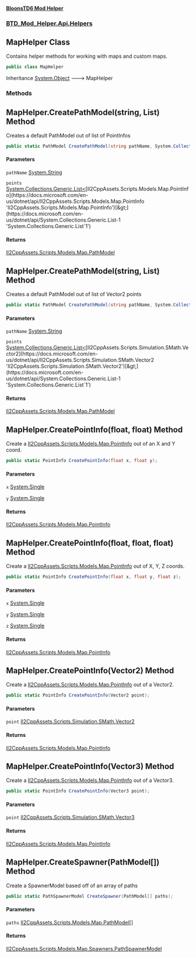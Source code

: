 #### [BloonsTD6 Mod Helper](README.md 'README')
### [BTD_Mod_Helper.Api.Helpers](README.md#BTD_Mod_Helper.Api.Helpers 'BTD_Mod_Helper.Api.Helpers')

## MapHelper Class

Contains helper methods for working with maps and custom maps.

```csharp
public class MapHelper
```

Inheritance [System.Object](https://docs.microsoft.com/en-us/dotnet/api/System.Object 'System.Object') &#129106; MapHelper
### Methods

<a name='BTD_Mod_Helper.Api.Helpers.MapHelper.CreatePathModel(string,System.Collections.Generic.List_PointInfo_)'></a>

## MapHelper.CreatePathModel(string, List<PointInfo>) Method

Creates a default PathModel out of list of PointInfos

```csharp
public static PathModel CreatePathModel(string pathName, System.Collections.Generic.List<PointInfo> points);
```
#### Parameters

<a name='BTD_Mod_Helper.Api.Helpers.MapHelper.CreatePathModel(string,System.Collections.Generic.List_PointInfo_).pathName'></a>

`pathName` [System.String](https://docs.microsoft.com/en-us/dotnet/api/System.String 'System.String')

<a name='BTD_Mod_Helper.Api.Helpers.MapHelper.CreatePathModel(string,System.Collections.Generic.List_PointInfo_).points'></a>

`points` [System.Collections.Generic.List&lt;](https://docs.microsoft.com/en-us/dotnet/api/System.Collections.Generic.List-1 'System.Collections.Generic.List`1')[Il2CppAssets.Scripts.Models.Map.PointInfo](https://docs.microsoft.com/en-us/dotnet/api/Il2CppAssets.Scripts.Models.Map.PointInfo 'Il2CppAssets.Scripts.Models.Map.PointInfo')[&gt;](https://docs.microsoft.com/en-us/dotnet/api/System.Collections.Generic.List-1 'System.Collections.Generic.List`1')

#### Returns
[Il2CppAssets.Scripts.Models.Map.PathModel](https://docs.microsoft.com/en-us/dotnet/api/Il2CppAssets.Scripts.Models.Map.PathModel 'Il2CppAssets.Scripts.Models.Map.PathModel')

<a name='BTD_Mod_Helper.Api.Helpers.MapHelper.CreatePathModel(string,System.Collections.Generic.List_Vector2_)'></a>

## MapHelper.CreatePathModel(string, List<Vector2>) Method

Creates a default PathModel out of list of Vector2 points

```csharp
public static PathModel CreatePathModel(string pathName, System.Collections.Generic.List<Vector2> points);
```
#### Parameters

<a name='BTD_Mod_Helper.Api.Helpers.MapHelper.CreatePathModel(string,System.Collections.Generic.List_Vector2_).pathName'></a>

`pathName` [System.String](https://docs.microsoft.com/en-us/dotnet/api/System.String 'System.String')

<a name='BTD_Mod_Helper.Api.Helpers.MapHelper.CreatePathModel(string,System.Collections.Generic.List_Vector2_).points'></a>

`points` [System.Collections.Generic.List&lt;](https://docs.microsoft.com/en-us/dotnet/api/System.Collections.Generic.List-1 'System.Collections.Generic.List`1')[Il2CppAssets.Scripts.Simulation.SMath.Vector2](https://docs.microsoft.com/en-us/dotnet/api/Il2CppAssets.Scripts.Simulation.SMath.Vector2 'Il2CppAssets.Scripts.Simulation.SMath.Vector2')[&gt;](https://docs.microsoft.com/en-us/dotnet/api/System.Collections.Generic.List-1 'System.Collections.Generic.List`1')

#### Returns
[Il2CppAssets.Scripts.Models.Map.PathModel](https://docs.microsoft.com/en-us/dotnet/api/Il2CppAssets.Scripts.Models.Map.PathModel 'Il2CppAssets.Scripts.Models.Map.PathModel')

<a name='BTD_Mod_Helper.Api.Helpers.MapHelper.CreatePointInfo(float,float)'></a>

## MapHelper.CreatePointInfo(float, float) Method

Create a [Il2CppAssets.Scripts.Models.Map.PointInfo](https://docs.microsoft.com/en-us/dotnet/api/Il2CppAssets.Scripts.Models.Map.PointInfo 'Il2CppAssets.Scripts.Models.Map.PointInfo') out of an X and Y coord.

```csharp
public static PointInfo CreatePointInfo(float x, float y);
```
#### Parameters

<a name='BTD_Mod_Helper.Api.Helpers.MapHelper.CreatePointInfo(float,float).x'></a>

`x` [System.Single](https://docs.microsoft.com/en-us/dotnet/api/System.Single 'System.Single')

<a name='BTD_Mod_Helper.Api.Helpers.MapHelper.CreatePointInfo(float,float).y'></a>

`y` [System.Single](https://docs.microsoft.com/en-us/dotnet/api/System.Single 'System.Single')

#### Returns
[Il2CppAssets.Scripts.Models.Map.PointInfo](https://docs.microsoft.com/en-us/dotnet/api/Il2CppAssets.Scripts.Models.Map.PointInfo 'Il2CppAssets.Scripts.Models.Map.PointInfo')

<a name='BTD_Mod_Helper.Api.Helpers.MapHelper.CreatePointInfo(float,float,float)'></a>

## MapHelper.CreatePointInfo(float, float, float) Method

Create a [Il2CppAssets.Scripts.Models.Map.PointInfo](https://docs.microsoft.com/en-us/dotnet/api/Il2CppAssets.Scripts.Models.Map.PointInfo 'Il2CppAssets.Scripts.Models.Map.PointInfo') out of X, Y, Z coords.

```csharp
public static PointInfo CreatePointInfo(float x, float y, float z);
```
#### Parameters

<a name='BTD_Mod_Helper.Api.Helpers.MapHelper.CreatePointInfo(float,float,float).x'></a>

`x` [System.Single](https://docs.microsoft.com/en-us/dotnet/api/System.Single 'System.Single')

<a name='BTD_Mod_Helper.Api.Helpers.MapHelper.CreatePointInfo(float,float,float).y'></a>

`y` [System.Single](https://docs.microsoft.com/en-us/dotnet/api/System.Single 'System.Single')

<a name='BTD_Mod_Helper.Api.Helpers.MapHelper.CreatePointInfo(float,float,float).z'></a>

`z` [System.Single](https://docs.microsoft.com/en-us/dotnet/api/System.Single 'System.Single')

#### Returns
[Il2CppAssets.Scripts.Models.Map.PointInfo](https://docs.microsoft.com/en-us/dotnet/api/Il2CppAssets.Scripts.Models.Map.PointInfo 'Il2CppAssets.Scripts.Models.Map.PointInfo')

<a name='BTD_Mod_Helper.Api.Helpers.MapHelper.CreatePointInfo(Vector2)'></a>

## MapHelper.CreatePointInfo(Vector2) Method

Create a [Il2CppAssets.Scripts.Models.Map.PointInfo](https://docs.microsoft.com/en-us/dotnet/api/Il2CppAssets.Scripts.Models.Map.PointInfo 'Il2CppAssets.Scripts.Models.Map.PointInfo') out of a Vector2.

```csharp
public static PointInfo CreatePointInfo(Vector2 point);
```
#### Parameters

<a name='BTD_Mod_Helper.Api.Helpers.MapHelper.CreatePointInfo(Vector2).point'></a>

`point` [Il2CppAssets.Scripts.Simulation.SMath.Vector2](https://docs.microsoft.com/en-us/dotnet/api/Il2CppAssets.Scripts.Simulation.SMath.Vector2 'Il2CppAssets.Scripts.Simulation.SMath.Vector2')

#### Returns
[Il2CppAssets.Scripts.Models.Map.PointInfo](https://docs.microsoft.com/en-us/dotnet/api/Il2CppAssets.Scripts.Models.Map.PointInfo 'Il2CppAssets.Scripts.Models.Map.PointInfo')

<a name='BTD_Mod_Helper.Api.Helpers.MapHelper.CreatePointInfo(Vector3)'></a>

## MapHelper.CreatePointInfo(Vector3) Method

Create a [Il2CppAssets.Scripts.Models.Map.PointInfo](https://docs.microsoft.com/en-us/dotnet/api/Il2CppAssets.Scripts.Models.Map.PointInfo 'Il2CppAssets.Scripts.Models.Map.PointInfo') out of a Vector3.

```csharp
public static PointInfo CreatePointInfo(Vector3 point);
```
#### Parameters

<a name='BTD_Mod_Helper.Api.Helpers.MapHelper.CreatePointInfo(Vector3).point'></a>

`point` [Il2CppAssets.Scripts.Simulation.SMath.Vector3](https://docs.microsoft.com/en-us/dotnet/api/Il2CppAssets.Scripts.Simulation.SMath.Vector3 'Il2CppAssets.Scripts.Simulation.SMath.Vector3')

#### Returns
[Il2CppAssets.Scripts.Models.Map.PointInfo](https://docs.microsoft.com/en-us/dotnet/api/Il2CppAssets.Scripts.Models.Map.PointInfo 'Il2CppAssets.Scripts.Models.Map.PointInfo')

<a name='BTD_Mod_Helper.Api.Helpers.MapHelper.CreateSpawner(PathModel[])'></a>

## MapHelper.CreateSpawner(PathModel[]) Method

Create a SpawnerModel based off of an array of paths

```csharp
public static PathSpawnerModel CreateSpawner(PathModel[] paths);
```
#### Parameters

<a name='BTD_Mod_Helper.Api.Helpers.MapHelper.CreateSpawner(PathModel[]).paths'></a>

`paths` [Il2CppAssets.Scripts.Models.Map.PathModel](https://docs.microsoft.com/en-us/dotnet/api/Il2CppAssets.Scripts.Models.Map.PathModel 'Il2CppAssets.Scripts.Models.Map.PathModel')[[]](https://docs.microsoft.com/en-us/dotnet/api/System.Array 'System.Array')

#### Returns
[Il2CppAssets.Scripts.Models.Map.Spawners.PathSpawnerModel](https://docs.microsoft.com/en-us/dotnet/api/Il2CppAssets.Scripts.Models.Map.Spawners.PathSpawnerModel 'Il2CppAssets.Scripts.Models.Map.Spawners.PathSpawnerModel')